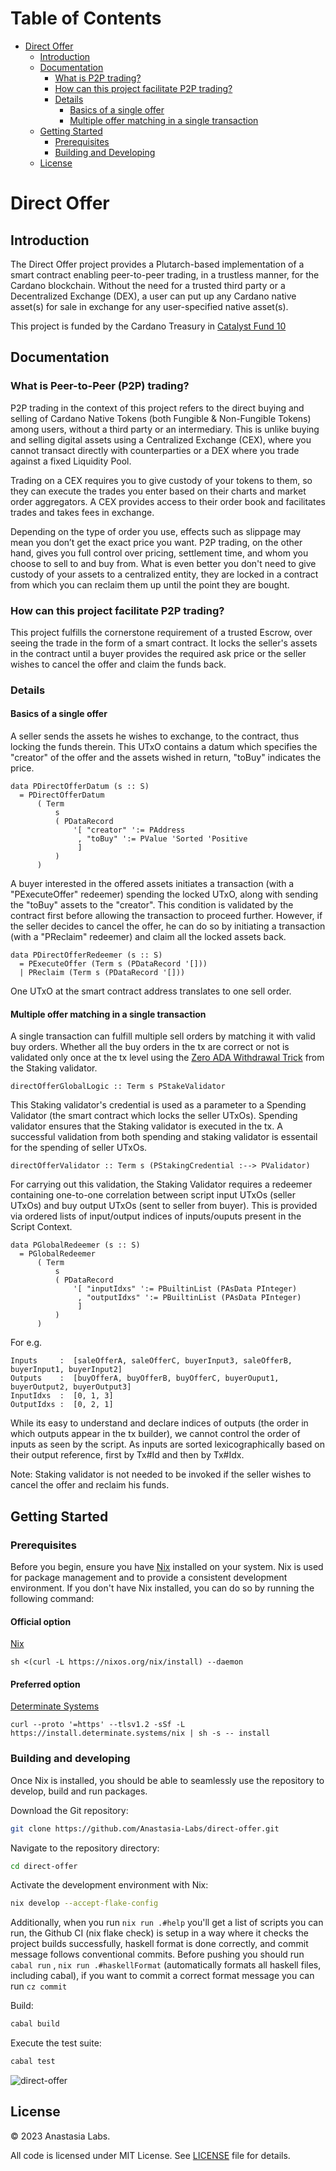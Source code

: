 <!-- markdown-toc start - Don't edit this section. Run M-x markdown-toc-refresh-toc -->
# Table of Contents

- [Direct Offer](#direct-offer)
  - [Introduction](#introduction)
  - [Documentation](#documentation)
    - [What is P2P trading?](#what-is-peer-to-peer-p2p-trading)
    - [How can this project facilitate P2P trading?](#how-can-this-project-facilitate-p2p-trading)
    - [Details](#details)
      - [Basics of a single offer](#basics-of-a-single-offer)
      - [Multiple offer matching in a single transaction](#multiple-offer-matching-in-a-single-transaction)
  - [Getting Started](#getting-started)
    - [Prerequisites](#prerequisites)
    - [Building and Developing](#building-and-developing)
  - [License](#license)

<!-- markdown-toc end -->

# Direct Offer

## Introduction

The Direct Offer project provides a Plutarch-based implementation of a smart contract enabling peer-to-peer trading, in a trustless manner, for the Cardano blockchain. Without the need for a trusted third party or a Decentralized Exchange (DEX), a user can put up any Cardano native asset(s) for sale in exchange for any user-specified native asset(s).

This project is funded by the Cardano Treasury in [Catalyst Fund 10](https://projectcatalyst.io/funds/10/f10-developer-ecosystem-the-evolution/plug-and-play-smart-contract-api-a-game-changing-platform-to-deploy-open-source-contracts-instantly)

## Documentation

### What is Peer-to-Peer (P2P) trading?

P2P trading in the context of this project refers to the direct buying and selling of Cardano Native Tokens (both Fungible & Non-Fungible Tokens) among users, without a third party or an intermediary. This is unlike buying and selling digital assets using a Centralized Exchange (CEX), where you cannot transact directly with counterparties or a DEX where you trade against a fixed Liquidity Pool.

Trading on a CEX requires you to give custody of your tokens to them, so they can execute the trades you enter based on their charts and market order aggregators. A CEX provides access to their order book and facilitates trades and takes fees in exchange.

Depending on the type of order you use, effects such as slippage may mean you don’t get the exact price you want. P2P trading, on the other hand, gives you full control over pricing, settlement time, and whom you choose to sell to and buy from. What is even better you don't need to give custody of your assets to a centralized entity, they are locked in a contract from which you can reclaim them up until the point they are bought.

### How can this project facilitate P2P trading?

This project fulfills the cornerstone requirement of a trusted Escrow, over seeing the trade in the form of a smart contract. It locks the seller's assets in the contract until a buyer provides the required ask price or the seller wishes to cancel the offer and claim the funds back.

### Details

#### Basics of a single offer

A seller sends the assets he wishes to exchange, to the contract, thus locking the funds therein. This UTxO contains a datum which specifies the "creator" of the offer and the assets wished in return, "toBuy" indicates the price.
```
data PDirectOfferDatum (s :: S)
  = PDirectOfferDatum
      ( Term
          s
          ( PDataRecord
              '[ "creator" ':= PAddress
               , "toBuy" ':= PValue 'Sorted 'Positive
               ]
          )
      )
```

A buyer interested in the offered assets initiates a transaction (with a "PExecuteOffer" redeemer) spending the locked UTxO, along with sending the "toBuy" assets to the "creator". This condition is validated by the contract first before allowing the transaction to proceed further. However, if the seller decides to cancel the offer, he can do so by initiating a transaction (with a "PReclaim" redeemer) and claim all the locked assets back.
```
data PDirectOfferRedeemer (s :: S)
  = PExecuteOffer (Term s (PDataRecord '[]))
  | PReclaim (Term s (PDataRecord '[]))
```

One UTxO at the smart contract address translates to one sell order.

#### Multiple offer matching in a single transaction

A single transaction can fulfill multiple sell orders by matching it with valid buy orders. Whether all the buy orders in the tx are correct or not is validated only once at the tx level using the [Zero ADA Withdrawal Trick](https://github.com/cardano-foundation/CIPs/pull/418#issuecomment-1366605115) from the Staking validator.
```
directOfferGlobalLogic :: Term s PStakeValidator
```

This Staking validator's credential is used as a parameter to a Spending Validator (the smart contract which locks the seller UTxOs). Spending validator ensures that the Staking validator is executed in the tx. A successful validation from both spending and staking validator is essentail for the spending of seller UTxOs.
```
directOfferValidator :: Term s (PStakingCredential :--> PValidator)
```

For carrying out this validation, the Staking Validator requires a redeemer containing one-to-one correlation between script input UTxOs (seller UTxOs) and buy output UTxOs (sent to seller from buyer). This is provided via ordered lists of input/output indices of inputs/ouputs present in the Script Context.
```
data PGlobalRedeemer (s :: S)
  = PGlobalRedeemer
      ( Term
          s
          ( PDataRecord
              '[ "inputIdxs" ':= PBuiltinList (PAsData PInteger)
               , "outputIdxs" ':= PBuiltinList (PAsData PInteger)
               ]
          )
      )
```
For e.g.
```
Inputs     :  [saleOfferA, saleOfferC, buyerInput3, saleOfferB, buyerInput1, buyerInput2]
Outputs    :  [buyOfferA, buyOfferB, buyOfferC, buyerOuput1, buyerOutput2, buyerOutput3]
InputIdxs  :  [0, 1, 3]
OutputIdxs :  [0, 2, 1]
```

While its easy to understand and declare indices of outputs (the order in which outputs appear in the tx builder), we cannot control the order of inputs as seen by the script. As inputs are sorted lexicographically based on their output reference, first by Tx#Id and then by Tx#Idx.

Note: Staking validator is not needed to be invoked if the seller wishes to cancel the offer and reclaim his funds.

## Getting Started

### Prerequisites

Before you begin, ensure you have [Nix](https://nixos.org) installed on your system. Nix is used for package management and to provide a consistent development environment. If you don't have Nix installed, you can do so by running the following command:

#### Official option
[Nix](https://nixos.org/download.html)
```
sh <(curl -L https://nixos.org/nix/install) --daemon
```
#### Preferred option
[Determinate Systems](https://zero-to-nix.com/concepts/nix-installer)
```
curl --proto '=https' --tlsv1.2 -sSf -L https://install.determinate.systems/nix | sh -s -- install
```

### Building and developing

Once Nix is installed, you should be able to seamlessly use the repository to
develop, build and run packages.

Download the Git repository:

```sh
git clone https://github.com/Anastasia-Labs/direct-offer.git
```

Navigate to the repository directory:

```sh
cd direct-offer
```

Activate the development environment with Nix:

```sh
nix develop --accept-flake-config
```

Additionally, when you run `nix run .#help` you'll get a list of scripts you can run, the Github CI (nix flake check) is setup in a way where it checks the project builds successfully, haskell format is done correctly, and commit message follows conventional commits. Before pushing you should run `cabal run` , `nix run .#haskellFormat` (automatically formats all haskell files, including cabal), if you want to commit a correct format message you can run `cz commit`

Build:

```sh
cabal build
```

Execute the test suite:

```sh
cabal test
```

![direct-offer](/assets/gifs/direct-offer.gif)

## License

© 2023 Anastasia Labs.

All code is licensed under MIT License. See [LICENSE](./LICENSE) file
for details.
